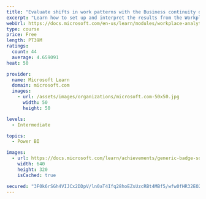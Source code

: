 ```yaml
---
title: "Evaluate shifts in work patterns with the Business continuity dashboard in Microsoft Workplace Analytics"
excerpt: "Learn how to set up and interpret the results from the Workplace Analytics Power BI Business continuity dashboard. Generate insights from the behavioral data to help navigate shifts in employee and team work patterns."
webUrl: https://docs.microsoft.com/en-us/learn/modules/workplace-analytics-business-continuity/
type: course
price: Free
length: PT39M
ratings:
  count: 44
  average: 4.659091
heat: 50

provider:
  name: Microsoft Learn
  domain: microsoft.com
  images:
    - url: /assets/images/organizations/microsoft.com-50x50.jpg
      width: 50
      height: 50

levels:
  - Intermediate

topics:
  - Power BI

images:
  - url: https://docs.microsoft.com/learn/achievements/generic-badge-social.png
    width: 640
    height: 320
    isCached: true

secured: "3F0k6rSGh4VIJCx2DDpV/ln0aT4Ifq28hoEZsUzcRBt4MBf5/wfw0fHR32EO2rHWQUOrDn2hGlw6X5BydaRv7WSq61GgaOpf7KfHIYZQBq4THWgmWl/IYdRVPWoYEmAM4Xvbf0lkks3QntuUUWHnLGbuU3jRETUIDVtv7CM/7trwHp0wNvV4vkuzpMg2zXfjZ6RYKq2E6rQMDyxjP4vOXYRd76RhLTrYuYKEKLTKkiaTFUB2kxxksNvcDoROQ3HhDP7lHtO1crrcp5fSNTNCGflAq8r9RJhQ3T/0vjC/HCoKn/PnhSG9KZumVLkQFq2SmWKFSx65dEQRkUXd9h02GBPWOC5GLWZW9iRDpA39KUjkIo6rcwHGcOa5P3XhzIrN3t90hiDZqvMsmuUGg3zu7pD6NIBtXFD2eLfWNUVyXuk=;JvnqNwEyx1+r5VAud8zveA=="
---
```


